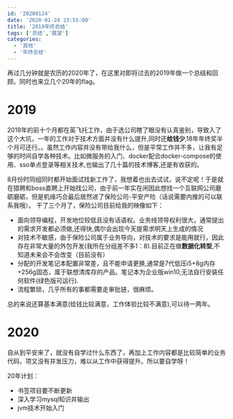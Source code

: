 ```yaml
---
id: '20200124'
date: '2020-01-24 23:55:00'
title: '2019年终总结'
tags: ['总结','展望']
categories:
  - '其他'
  - '年终总结'
---
```


再过几分钟就是农历的2020年了，在这里对即将过去的2019年做一个总结和回顾。同时也来立几个20年的flag。

# 2019

2019年的前十个月都在英飞托工作，由于选公司瞎了眼没有认真鉴别，导致入了这个大坑，一年的工作对于技术方面并没有什么提升,同时还**给钱少**,18年年终奖半个月可还行。。虽然工作内容并没有带给我什么，但是平常工作并不多，让我有足够的时间自学各种技术。比如微服务的入门、docker配合docker-compose的使用、sso单点登录等相关技术,也输出了几十篇的技术博客,还是有收获的。

8月份时同组同时都开始面试找新工作了，我想着也出去试试，说不定呢！于是就在猎聘和boss直聘上开始找公司，由于前一年实在闲因此想找一个互联网公司磨砺磨砺，但是机缘巧合最后居然进了保险公司-平安产险（话说需要内推的可以联系我哦）。 干了三个月了，保险公司目前给我的映像如下：

- 面向领导编程，开发地位较低且没有话语权。业务线领导权利很大，通常提出的需求开发都必须做,还得快,偶尔会出现今天提需求明天上生成的情况
- 对技术不敏感，由于保险公司属于业务导向，对技术的要求是能用就行，因此存在非常大量的外包开发(我所在分组差不多1：8).目前正在做**数据化转型**,不知道未来会不会改变（目前没有）
- 分配的开发笔记本配置非常差，且不能申请更换,通常是7代低压i5+8g内存+256g固态，属于联想清库存的产品。笔记本为企业版win10,无法自行安装任何软件(绿色版可运行).
- 流程繁琐，几乎所有的事都需要走审批链，很麻烦。

总的来说还算基本满意(给钱比较满意，工作体验比较不满意),可以待一两年。

# 2020

自从到平安来了，就没有自学过什么东西了，再加上工作内容都是比较简单的业务代码，项又没有并发压力，难以从工作中获得提升。所以要自学呀！

20年计划：

- 书签项目要不断更新
- 深入学习mysql知识并输出
- jvm技术开始入门